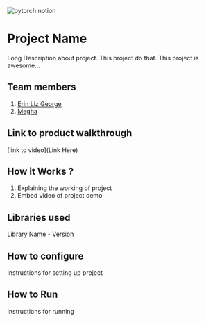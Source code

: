 ![pytorch notion](https://github.com/TH-Activities/saturday-hack-night-template/assets/117498997/b3a31a3d-5852-48ab-86ab-1fe5dd336551)




# Project Name
Long Description about project. This project do that. This project is awesome...
## Team members
1. [Erin Liz George](https://github.com/TH-Activities/saturday-hack-night-template)
2. [Megha](https://github.com/TH-Activities/saturday-hack-night-template)
## Link to product walkthrough
[link to video](Link Here)
## How it Works ?
1. Explaining the working of project
2. Embed video of project demo
## Libraries used
Library Name - Version
## How to configure
Instructions for setting up project
## How to Run
Instructions for running

